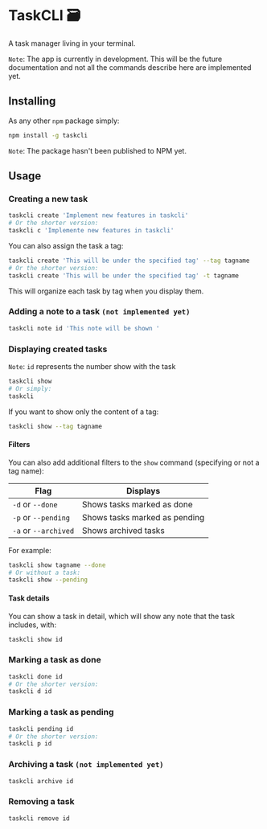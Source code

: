 # TaskCLI 🗃

A task manager living in your terminal.

`Note`: The app is currently in development. This will be the future documentation and not all the commands describe here are implemented yet.

## Installing

As any other `npm` package simply:

```bash
npm install -g taskcli
```

`Note`: The package hasn't been published to NPM yet.

## Usage

### Creating a new task

```bash
taskcli create 'Implement new features in taskcli'
# Or the shorter version:
taskcli c 'Implemente new features in taskcli'
```

You can also assign the task a tag:

```bash
taskcli create 'This will be under the specified tag' --tag tagname
# Or the shorter version:
taskcli create 'This will be under the specified tag' -t tagname
```

This will organize each task by tag when you display them.

### Adding a note to a task `(not implemented yet)`

```bash
taskcli note id 'This note will be shown '
```

### Displaying created tasks

`Note`: `id` represents the number show with the task

```bash
taskcli show
# Or simply:
taskcli
```

If you want to show only the content of a tag:

```bash
taskcli show --tag tagname
```

#### Filters

You can also add additional filters to the `show` command (specifying or not a tag name):

| Flag                 | Displays                      |
| -------------------- | ----------------------------- |
| `-d` or `--done`     | Shows tasks marked as done    |
| `-p` or `--pending`  | Shows tasks marked as pending |
| `-a` or `--archived` | Shows archived tasks          |

For example:

```bash
taskcli show tagname --done
# Or without a task:
taskcli show --pending
```

#### Task details

You can show a task in detail, which will show any note that the task includes, with:

```bash
taskcli show id
```

### Marking a task as done

```bash
taskcli done id
# Or the shorter version:
taskcli d id
```

### Marking a task as pending

```bash
taskcli pending id
# Or the shorter version:
taskcli p id
```

### Archiving a task `(not implemented yet)`

```bash
taskcli archive id
```

### Removing a task

```bash
taskcli remove id
```
